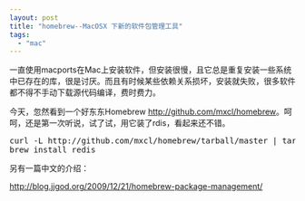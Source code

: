 ```yaml
---
layout: post
title: "homebrew--MacOSX 下新的软件包管理工具"
tags:
  - "mac"
---
```



一直使用macports在Mac上安装软件，但安装很慢，且它总是重复安装一些系统中已存在的库，很是讨厌。而且有时候某些依赖关系损坏，安装就失败，很多软件都不得不手动下载源代码编译，费时费力。

今天，忽然看到一个好东东Homebrew <http://github.com/mxcl/homebrew>。呵呵，还是第一次听说，试了试，用它装了rdis，看起来还不错。

<pre>
curl -L http://github.com/mxcl/homebrew/tarball/master | tar xz --strip 1 -C /usr/local
brew install redis
</pre>

另有一篇中文的介绍：

<http://blog.jjgod.org/2009/12/21/homebrew-package-management/>
